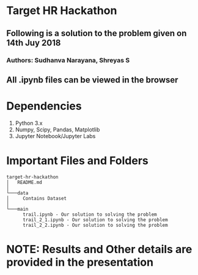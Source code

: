 # Target HR Hackathon
## Following is a solution to the problem given on 14th Juy 2018
### Authors: Sudhanva Narayana, Shreyas S

## All .ipynb files can be viewed in the browser

# Dependencies

1.	Python 3.x 
2.	Numpy, Scipy, Pandas, Matplotlib 
3.    Jupyter Notebook/Jupyter Labs

# Important Files and Folders

```
target-hr-hackathon
│   README.md   
│
└───data
│     Contains Dataset
│   
└───main
      trail.ipynb - Our solution to solving the problem
      trail_2_1.ipynb - Our solution to solving the problem
      trail_2_2.ipynb - Our solution to solving the problem

```

# NOTE: Results and Other details are provided in the presentation


